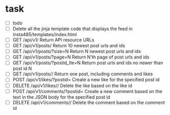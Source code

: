 # task
- [ ] todo
- [ ] Delete all the jinja template code that displays the feed in insta485/templates/index.html
- [ ] GET	/api/v1/	Return API resource URLs
- [ ] GET	/api/v1/posts/	Return 10 newest post urls and ids
- [ ] GET	/api/v1/posts/?size=N	Return N newest post urls and ids
- [ ] GET	/api/v1/posts/?page=N	Return N’th page of post urls and ids
- [ ] GET	/api/v1/posts/?postid_lte=N	Return post urls and ids no newer than post id N
- [ ] GET	/api/v1/posts/<postid>/	Return one post, including comments and likes
- [ ] POST	/api/v1/likes/?postid=<postid>	Create a new like for the specified post id
- [ ] DELETE	/api/v1/likes/<likeid>/	Delete the like based on the like id
- [ ] POST	/api/v1/comments/?postid=<postid>	Create a new comment based on the text in the JSON body for the specified post id
- [ ] DELETE	/api/v1/comments/<commentid>/	Delete the comment based on the comment id
